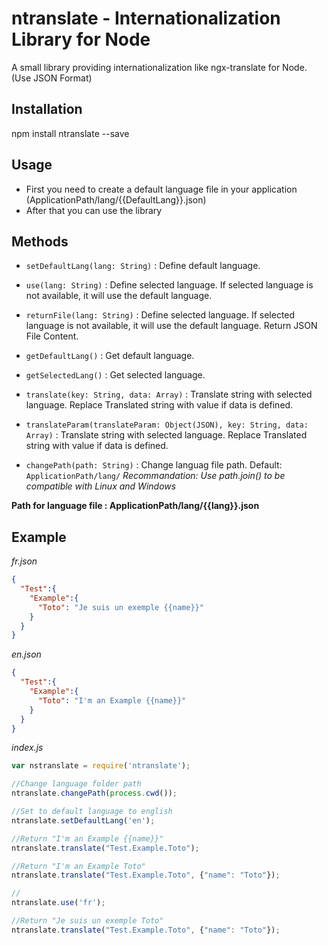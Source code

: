 ntranslate - Internationalization Library for Node
=========

A small library providing internationalization like ngx-translate for Node. (Use JSON Format)

## Installation

  npm install ntranslate --save

## Usage

- First you need to create a default language file in your application (ApplicationPath/lang/{{DefaultLang}}.json)
- After that you can use the library

## Methods

- `setDefaultLang(lang: String)` : Define default language.

- `use(lang: String)` : Define selected language. If selected language is not available, it will use the default language.

- `returnFile(lang: String)` : Define selected language. If selected language is not available, it will use the default language. Return JSON File Content.

- `getDefaultLang()` : Get default language.

- `getSelectedLang()` : Get selected language.

- `translate(key: String, data: Array)` : Translate string with selected language. Replace Translated string with value if data is defined.

- `translateParam(translateParam: Object(JSON), key: String, data: Array)` : Translate string with selected language. Replace Translated string with value if data is defined.

- `changePath(path: String)` : Change languag file path. Default: `ApplicationPath/lang/` *Recommandation: Use path.join() to be compatible with Linux and Windows*

**Path for language file : ApplicationPath/lang/{{lang}}.json**

## Example

*fr.json*
```JSON
{
  "Test":{
    "Example":{
      "Toto": "Je suis un exemple {{name}}"
    }
  }
}
```

*en.json*
```JSON
{
  "Test":{
    "Example":{
      "Toto": "I'm an Example {{name}}"
    }
  }
}
```

*index.js*
```JavaScript
var nstranslate = require('ntranslate');

//Change language folder path
ntranslate.changePath(process.cwd());

//Set to default language to english
ntranslate.setDefaultLang('en');

//Return "I'm an Example {{name}}"
ntranslate.translate("Test.Example.Toto");

//Return "I'm an Example Toto"
ntranslate.translate("Test.Example.Toto", {"name": "Toto"});

//
ntranslate.use('fr');

//Return "Je suis un exemple Toto"
ntranslate.translate("Test.Example.Toto", {"name": "Toto"});

```
